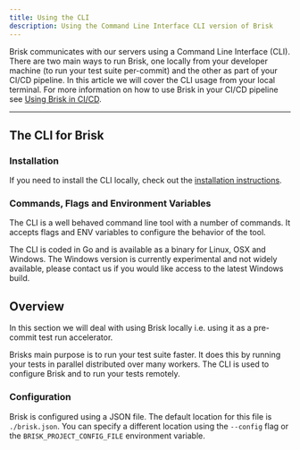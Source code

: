```yaml
---
title: Using the CLI
description: Using the Command Line Interface CLI version of Brisk
---
```


Brisk communicates with our servers using a Command Line Interface (CLI). There are two main ways to run Brisk, one locally from your developer machine (to run your test suite per-commit) and the other as part of your CI/CD pipeline. In this article we will cover the CLI usage from your local terminal. For more information on how to use Brisk in your CI/CD pipeline see [Using Brisk in CI/CD](/docs/running-on-github-actions).

---

## The CLI for Brisk

### Installation

If you need to install the CLI locally, check out the [installation instructions](/docs/installation).

### Commands, Flags and Environment Variables

The CLI is a well behaved command line tool with a number of commands. It accepts flags and ENV variables to configure the behavior of the tool.

The CLI is coded in Go and is available as a binary for Linux, OSX and Windows. The Windows version is currently experimental and not widely available, please contact us if you would like access to the latest Windows build.

## Overview

In this section we will deal with using Brisk locally i.e. using it as a pre-commit test run accelerator.

Brisks main purpose is to run your test suite faster. It does this by running your tests in parallel distributed over many workers. The CLI is used to configure Brisk and to run your tests remotely.

### Configuration

Brisk is configured using a JSON file. The default location for this file is `./brisk.json`. You can specify a different location using the `--config` flag or the `BRISK_PROJECT_CONFIG_FILE` environment variable.






